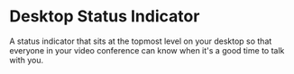 # Desktop Status Indicator
A status indicator that sits at the topmost level on your desktop so that everyone in your video conference can know when it's a good time to talk with you.
